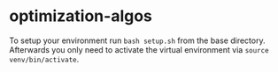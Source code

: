 # optimization-algos

To setup your environment run `bash setup.sh` from the base directory.
Afterwards you only need to activate the virtual environment via `source venv/bin/activate`.